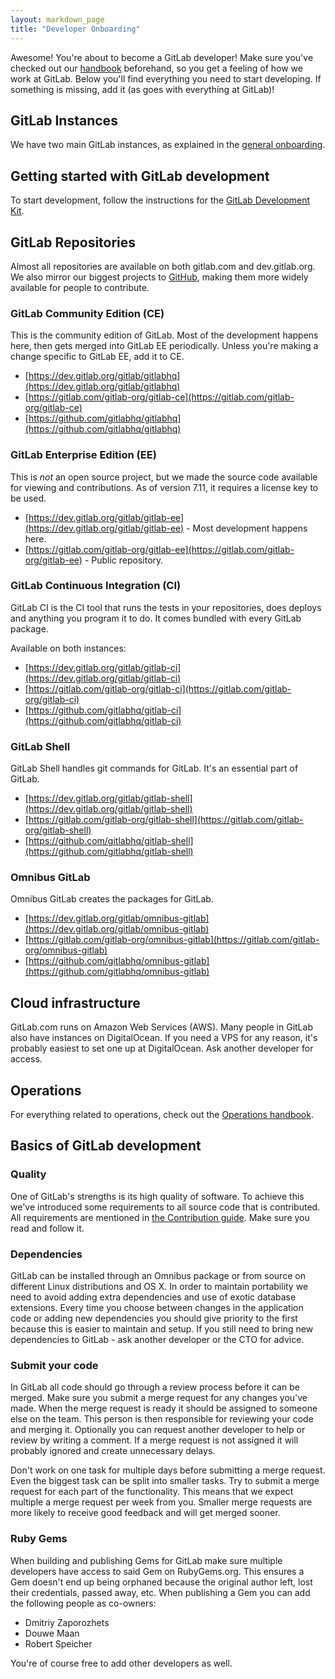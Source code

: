 ```yaml
---
layout: markdown_page
title: "Developer Onboarding"
---
```


Awesome! You're about to become a GitLab developer!
Make sure you've checked out our [handbook] beforehand, so you get a feeling
of how we work at GitLab. Below you'll find everything you need to start developing.
If something is missing, add it (as goes with everything at GitLab)!

## GitLab Instances
We have two main GitLab instances, as explained in the [general onboarding](https://about.gitlab.com/handbook/general-onboarding#gitlab-instances).

## Getting started with GitLab development

To start development, follow the instructions for the [GitLab Development Kit](https://gitlab.com/gitlab-org/gitlab-development-kit).

## GitLab Repositories

Almost all repositories are available on both gitlab.com and dev.gitlab.org. We
also mirror our biggest projects to [GitHub](https://github.com/gitlabhq),
making them more widely available for people to contribute.

### GitLab Community Edition (CE)

This is the community edition of GitLab. Most of the development happens here,
then gets merged into GitLab EE periodically. Unless you're making a change
specific to GitLab EE, add it to CE.

- [https://dev.gitlab.org/gitlab/gitlabhq](https://dev.gitlab.org/gitlab/gitlabhq)
- [https://gitlab.com/gitlab-org/gitlab-ce](https://gitlab.com/gitlab-org/gitlab-ce)
- [https://github.com/gitlabhq/gitlabhq](https://github.com/gitlabhq/gitlabhq)

### GitLab Enterprise Edition (EE)

This is _not_ an open source project, but we made the source code available for
viewing and contributions. As of version 7.11, it requires a license key to be
used.

- [https://dev.gitlab.org/gitlab/gitlab-ee](https://dev.gitlab.org/gitlab/gitlab-ee) - Most development happens here.
- [https://gitlab.com/gitlab-org/gitlab-ee](https://gitlab.com/gitlab-org/gitlab-ee) - Public repository.

### GitLab Continuous Integration (CI)

GitLab CI is the CI tool that runs the tests in your repositories, does deploys
and anything you program it to do. It comes bundled with every GitLab package.

Available on both instances:

- [https://dev.gitlab.org/gitlab/gitlab-ci](https://dev.gitlab.org/gitlab/gitlab-ci)
- [https://gitlab.com/gitlab-org/gitlab-ci](https://gitlab.com/gitlab-org/gitlab-ci)
- [https://github.com/gitlabhq/gitlab-ci](https://github.com/gitlabhq/gitlab-ci)

### GitLab Shell

GitLab Shell handles git commands for GitLab. It's an essential part of GitLab.

- [https://dev.gitlab.org/gitlab/gitlab-shell](https://dev.gitlab.org/gitlab/gitlab-shell)
- [https://gitlab.com/gitlab-org/gitlab-shell](https://gitlab.com/gitlab-org/gitlab-shell)
- [https://github.com/gitlabhq/gitlab-shell](https://github.com/gitlabhq/gitlab-shell)

### Omnibus GitLab

Omnibus GitLab creates the packages for GitLab.

- [https://dev.gitlab.org/gitlab/omnibus-gitlab](https://dev.gitlab.org/gitlab/omnibus-gitlab)
- [https://gitlab.com/gitlab-org/omnibus-gitlab](https://gitlab.com/gitlab-org/omnibus-gitlab)
- [https://github.com/gitlabhq/omnibus-gitlab](https://github.com/gitlabhq/omnibus-gitlab)

## Cloud infrastructure

GitLab.com runs on Amazon Web Services (AWS). Many people in GitLab also have
instances on DigitalOcean. If you need a VPS for any reason, it's probably easiest
to set one up at DigitalOcean. Ask another developer for access.

## Operations

For everything related to operations, check out the
[Operations handbook](https://about.gitlab.com/handbook/operations).

## Basics of GitLab development

### Quality

One of GitLab's strengths is its high quality of software. To achieve this we've introduced
some requirements to all source code that is contributed. All requirements are mentioned in
[the Contribution guide](https://gitlab.com/gitlab-org/gitlab-ce/blob/master/CONTRIBUTING.md).
Make sure you read and follow it.

### Dependencies

GitLab can be installed through an Omnibus package or from source on different Linux distributions and OS X.
In order to maintain portability we need to avoid adding extra dependencies and use of exotic database extensions.
Every time you choose between changes in the application code or adding new dependencies
you should give priority to the first because this is easier to maintain and setup.
If you still need to bring new dependencies to GitLab - ask another developer or the CTO for advice.

### Submit your code

In GitLab all code should go through a review process before it can be merged.
Make sure you submit a merge request for any changes you've made.
When the merge request is ready it should be assigned to someone else on the team.
This person is then responsible for reviewing your code and merging it.
Optionally you can request another developer to help or review by writing a comment.
If a merge request is not assigned it will probably ignored and create unnecessary
delays.

Don't work on one task for multiple days before submitting a merge request.
Even the biggest task can be split into smaller tasks.
Try to submit a merge request for each part of the functionality.
This means that we expect multiple a merge request per week from you.
Smaller merge requests are more likely to receive good feedback and will get merged sooner.

### Ruby Gems

When building and publishing Gems for GitLab make sure multiple developers have
access to said Gem on RubyGems.org. This ensures a Gem doesn't end up being
orphaned because the original author left, lost their credentials, passed away,
etc. When publishing a Gem you can add the following people as co-owners:

* Dmitriy Zaporozhets
* Douwe Maan
* Robert Speicher

You're of course free to add other developers as well.

[handbook]: https://about.gitlab.com/handbook
[in the open]: https://about.gitlab.com/2015/08/03/almost-everything-we-do-is-now-open/
